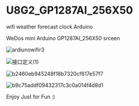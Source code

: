 # U8G2_GP1287AI_256X50
wifi weather forecast clock Arduino


WeDos mini Arduino
GP1287AI_256X50 srceen

![ardiunowifir3](https://github.com/realplayer2009/U8G2_GP1287AI_256X50/assets/106065395/d475dbf5-8272-4c17-b29a-fdf8fbed5274)

![接口定义(1)](https://github.com/realplayer2009/U8G2_GP1287AI_256X50/assets/106065395/d825e352-06ad-4922-b2c1-186d0b9f47b1)

![b2460eb945248f18b7320cf617e57f7](https://github.com/realplayer2009/U8G2_GP1287AI_256X50/assets/106065395/50876882-00bc-4349-a70d-68ee01fcfd8e)

![b9c75addf09432317c3c0a014f4d8d1](https://github.com/realplayer2009/U8G2_GP1287AI_256X50/assets/106065395/e313d70f-081c-45e4-8ba1-34f572eaecdf)





Enjoy Just for Fun :)


